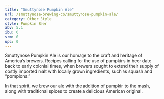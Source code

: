 ```yaml
---
title: "Smuttynose Pumpkin Ale"
url: /smuttynose-brewing-co/smuttynose-pumpkin-ale/
category: Other Style
style: Pumpkin Beer
abv: 5.1
ibu: 0
srm: 0
upc: 0
---
```

Smuttynose Pumpkin Ale is our homage to the craft and heritage of America’s brewers. Recipes calling for the use of pumpkins in beer date back to early colonial times, when brewers sought to extend their supply of costly imported malt with locally grown ingredients, such as squash and “pompions.”

In that spirit, we brew our ale with the addition of pumpkin to the mash, along with traditional spices to create a delicious American original.
